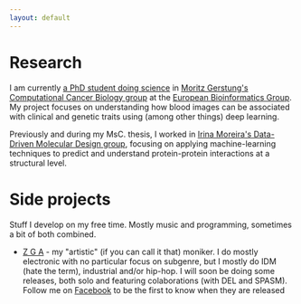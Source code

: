 ```yaml
---
layout: default
---
```


# Research

I am currently [a PhD student doing science](https://scholar.google.com/citations?user=4u2Ht8AAAAAJ&hl=en) in [Moritz Gerstung's Computational Cancer Biology group](https://www.ebi.ac.uk/research/gerstung) at the [European Bioinformatics Group](https://www.ebi.ac.uk). My project focuses on understanding how blood images can be associated with clinical and genetic traits using (among other things) deep learning.

Previously and during my MsC. thesis, I worked in [Irina Moreira's Data-Driven Molecular Design group](http://www.moreiralab.com), focusing on applying machine-learning techniques to predict and understand protein-protein interactions at a structural level.

# Side projects

Stuff I develop on my free time. Mostly music and programming, sometimes a bit of both combined.

* [Z G A](files/zga.md) - my "artistic" (if you can call it that) moniker. I do mostly electronic with no particular focus on subgenre, but I mostly do IDM (hate the term), industrial and/or hip-hop. I will soon be doing some releases, both solo and featuring colaborations (with DEL and SPASM). Follow me on [Facebook](https://www.facebook.com/ZGAZGAZGA/) to be the first to know when they are released

